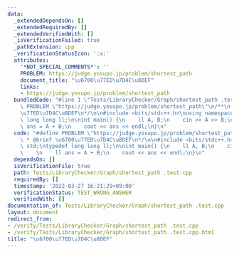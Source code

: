```yaml
---
data:
  _extendedDependsOn: []
  _extendedRequiredBy: []
  _extendedVerifiedWith: []
  _isVerificationFailed: true
  _pathExtension: cpp
  _verificationStatusIcon: ':x:'
  attributes:
    '*NOT_SPECIAL_COMMENTS*': ''
    PROBLEM: https://judge.yosupo.jp/problem/shortest_path
    document_title: "\u6700\u77ED\u7D4C\u8DEF"
    links:
    - https://judge.yosupo.jp/problem/shortest_path
  bundledCode: "#line 1 \"Tests/LibraryChecker/Graph/shortest_path .test.cpp\"\n#define\
    \ PROBLEM \"https://judge.yosupo.jp/problem/shortest_path\"\n/**\n * @brief \u6700\
    \u77ED\u7D4C\u8DEF\n*/\n\n#include <bits/stdc++.h>\nusing namespace std;\ntypedef\
    \ long long ll;\n\nint main() {\n    ll A, B;\n    cin >> A >> B;\n    \n    ll\
    \ ans = A + B;\n    cout << ans << endl;\n}\n"
  code: "#define PROBLEM \"https://judge.yosupo.jp/problem/shortest_path\"\n/**\n\
    \ * @brief \u6700\u77ED\u7D4C\u8DEF\n*/\n\n#include <bits/stdc++.h>\nusing namespace\
    \ std;\ntypedef long long ll;\n\nint main() {\n    ll A, B;\n    cin >> A >> B;\n\
    \    \n    ll ans = A + B;\n    cout << ans << endl;\n}\n"
  dependsOn: []
  isVerificationFile: true
  path: Tests/LibraryChecker/Graph/shortest_path .test.cpp
  requiredBy: []
  timestamp: '2022-03-27 16:21:29+09:00'
  verificationStatus: TEST_WRONG_ANSWER
  verifiedWith: []
documentation_of: Tests/LibraryChecker/Graph/shortest_path .test.cpp
layout: document
redirect_from:
- /verify/Tests/LibraryChecker/Graph/shortest_path .test.cpp
- /verify/Tests/LibraryChecker/Graph/shortest_path .test.cpp.html
title: "\u6700\u77ED\u7D4C\u8DEF"
---
```

